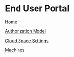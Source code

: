 # End User Portal

[Home](Home/Home.md)

[Authorization Model](Authorization/AuthorizationModel.md)

[Cloud Space Settings](CloudSpaceSettings/CloudSpaceSettings.md)

[Machines](Machines/Machines.md)
